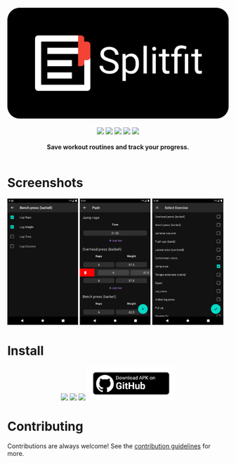 <p align="center">
<img src="https://raw.githubusercontent.com/noahjutz/SplitfitAssets/main/v2/ReadmeBanner.png" />
<br><br>
<a href="https://app.circleci.com/pipelines/github/noahjutz/Splitfit?branch=master"><img src="https://img.shields.io/circleci/build/github/noahjutz/Splitfit/master?logo=circleci" /></a>
<a href="https://github.com/noahjutz/Splitfit/blob/master/LICENSE"><img src="https://img.shields.io/github/license/noahjutz/Splitfit" /></a>
<a href="https://liberapay.com/noahjutz/donate"><img src="https://img.shields.io/badge/donate-liberapay-yellow?logo=liberapay&logoColor=white" /></a>
<a href="https://opensource.guide/how-to-contribute/#how-to-submit-a-contribution"><img src="https://img.shields.io/badge/PRs-welcome-brightgreen.svg" /></a>
<a href="https://github.com/noahjutz/Splitfit/releases"><img src="https://img.shields.io/github/v/release/noahjutz/Splitfit?include_prereleases"> </a>
<br><br>
<b>Save workout routines and track your progress.</b>
<br><br>
</p>

# Screenshots

<p><img src="https://raw.githubusercontent.com/noahjutz/SplitfitAssets/main/v1/screenshots/dark/CreateExerciseScreen.png" width="32%" /> <img src="https://raw.githubusercontent.com/noahjutz/SplitfitAssets/main/v1/screenshots/dark/CreateRoutineScreen.png" width="32%" /> <img src="https://raw.githubusercontent.com/noahjutz/SplitfitAssets/main/v1/screenshots/dark/PickExerciseScreen.png" width="32%" /></p>

# Install

<p align="center">
<a href="https://play.google.com/store/apps/details?id=com.noahjutz.splitfit"><img src="https://camo.githubusercontent.com/f8cc865a8fa303cbf10e8d0451254fa21c07163dc23a5becc9c174f28f4028f7/68747470733a2f2f706c61792e676f6f676c652e636f6d2f696e746c2f656e5f75732f6261646765732f7374617469632f696d616765732f6261646765732f656e5f62616467655f7765625f67656e657269632e706e67" width="200px"></a>
<a href="https://gitlab.com/fdroid/rfp/-/issues/1628#note_495474892"><img src="https://camo.githubusercontent.com/0b57d4735ea799e871eca7a7a47eedf9c130a7334cec24572cb89408b4d3669f/68747470733a2f2f6769746c61622e636f6d2f6664726f69642f617274776f726b2f2d2f7261772f6d61737465722f62616467652f6765742d69742d6f6e2d656e2d75732e706e67" width="200px"></a>
<a href=""><img src="https://camo.githubusercontent.com/12ce53a3272a486325fcadce4fb282cf7287b24780a36d849a9243206b66cff6/68747470733a2f2f6769746c61622e636f6d2f497a7a794f6e44726f69642f7265706f2f2d2f7261772f6d61737465722f6173736574732f497a7a794f6e44726f69642e706e67" width="200px"></a>
<a href="https://github.com/noahjutz/Splitfit/releases"><img src="https://raw.githubusercontent.com/noahjutz/SplitfitAssets/main/v1/badge/github_apk_badge.png" width="200px"></a>
</p>

# Contributing

Contributions are always welcome! See the [contribution guidelines](https://github.com/noahjutz/Splitfit/blob/master/CONTRIBUTING.md) for more.
